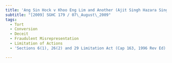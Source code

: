 ```yaml
---
title: 'Ang Sin Hock v Khoo Eng Lim and Another (Ajit Singh Hazara Singh, Third Party)'
subtitle: "[2009] SGHC 179 / 07\_August\_2009"
tags:
  - Tort
  - Conversion
  - Deceit
  - Fraudulent Misrepresentation
  - Limitation of Actions
  - 'Sections 6(1), 26(2) and 29 Limitation Act (Cap 163, 1996 Rev Ed)'

---
```


